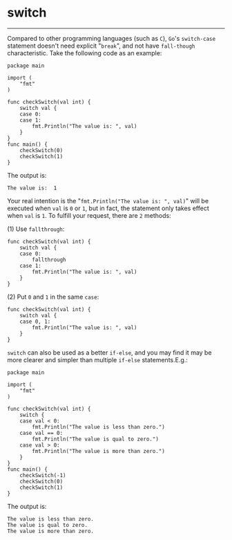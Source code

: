 # switch
----
Compared to other programming languages (such as `C`), `Go`'s `switch-case` statement doesn't need explicit "`break`", and not have `fall-though` characteristic. Take the following code as an example:  

	package main

	import (
		"fmt"
	)
	
	func checkSwitch(val int) {
		switch val {
		case 0:
		case 1:
			fmt.Println("The value is: ", val)
		}
	}
	func main() {
		checkSwitch(0)
		checkSwitch(1)
	}

The output is:  

	The value is:  1

Your real intention is the "`fmt.Println("The value is: ", val)`" will be executed when `val` is `0` or `1`, but in fact, the statement only takes effect when `val` is `1`. To fulfill your request, there are `2` methods:  

(1) Use `fallthrough`:  

	
	func checkSwitch(val int) {
		switch val {
		case 0:
			fallthrough
		case 1:
			fmt.Println("The value is: ", val)
		}
	}
	
(2) Put `0` and `1` in the same `case`:  

	func checkSwitch(val int) {
		switch val {
		case 0, 1:
			fmt.Println("The value is: ", val)
		}
	}

`switch` can also be used as a better `if-else`, and you may find it may be more clearer and simpler than multiple `if-else` statements.E.g.:    

	package main
	
	import (
		"fmt"
	)
	
	func checkSwitch(val int) {
		switch {
		case val < 0:
			fmt.Println("The value is less than zero.")
		case val == 0:
			fmt.Println("The value is qual to zero.")
		case val > 0:
			fmt.Println("The value is more than zero.")
		}
	}
	func main() {
		checkSwitch(-1)
		checkSwitch(0)
		checkSwitch(1)
	}

The output is:  

	The value is less than zero.
	The value is qual to zero.
	The value is more than zero.